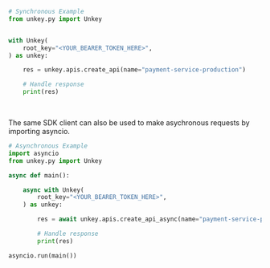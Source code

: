 <!-- Start SDK Example Usage [usage] -->
```python
# Synchronous Example
from unkey.py import Unkey


with Unkey(
    root_key="<YOUR_BEARER_TOKEN_HERE>",
) as unkey:

    res = unkey.apis.create_api(name="payment-service-production")

    # Handle response
    print(res)
```

</br>

The same SDK client can also be used to make asychronous requests by importing asyncio.
```python
# Asynchronous Example
import asyncio
from unkey.py import Unkey

async def main():

    async with Unkey(
        root_key="<YOUR_BEARER_TOKEN_HERE>",
    ) as unkey:

        res = await unkey.apis.create_api_async(name="payment-service-production")

        # Handle response
        print(res)

asyncio.run(main())
```
<!-- End SDK Example Usage [usage] -->